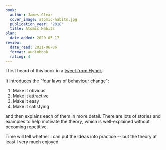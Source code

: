 ```yaml
---
book:
  author: James Clear
  cover_image: atomic-habits.jpg
  publication_year: '2018'
  title: Atomic Habits
plan:
  date_added: 2020-05-17
review:
  date_read: 2021-06-06
  format: audiobook
  rating: 4
---
```


I first heard of this book in a [tweet from Hynek](https://twitter.com/hynek/status/1259536982411280386).

It introduces the "four laws of behaviour change":

1. Make it obvious
2. Make it attractive
3. Make it easy
4. Make it satisfying

and then explains each of them in more detail.
There are lots of stories and examples to help motivate the theory, which is well-explained without becoming repetitive.

Time will tell whether I can put the ideas into practice -- but the theory at least I very much enjoyed.

